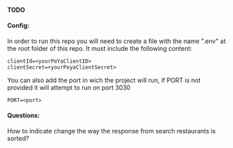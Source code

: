 #### TODO

#### Config:

In order to run this repo you will need to create a file with the name ".env" at the root folder of this repo.
It must include the following content:

```
clientId=<yourPeYaClientID>
clientSecret=<yourPeyaClientSecret>
```

You can also add the port in wich the project will run, if PORT is not provided it will attempt to run on port 3030

```
PORT=<port>
```

#### Questions:

How to indicate change the way the response from search restaurants is sorted?
